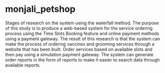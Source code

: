 # monjali_petshop

Stages of research on the system using the waterfall method. The purpose of this study is to produce a web-based system for the service ordering process using the Time Slots Booking feature and online payment methods using a payment gateway. The result of this research is that the system can make the process of ordering vaccines and grooming services through a website that has been built. Order services based on available slots and then pay using a simulation payment gateway. The system can generate order reports in the form of reports to make it easier to search data through available reports.
